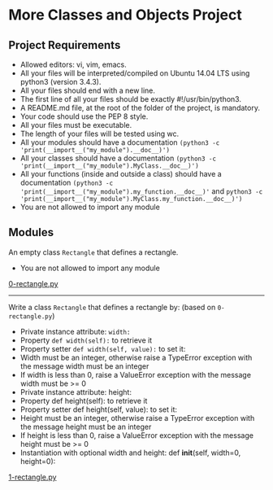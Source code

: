 # More Classes and Objects Project

## Project Requirements
* Allowed editors: vi, vim, emacs.
* All your files will be interpreted/compiled on Ubuntu 14.04 LTS using python3 (version 3.4.3).
* All your files should end with a new line.
* The first line of all your files should be exactly #!/usr/bin/python3.
* A README.md file, at the root of the folder of the project, is mandatory.
* Your code should use the PEP 8 style.
* All your files must be executable.
* The length of your files will be tested using wc.
* All your modules should have a documentation `(python3 -c               'print(__import__("my_module").__doc__)')`
* All your classes should have a documentation `(python3 -c 'print(__import__("my_module").MyClass.__doc__)')`
* All your functions (inside and outside a class) should have a documentation `(python3 -c 'print(__import__("my_module").my_function.__doc__)'` and `python3 -c 'print(__import__("my_module").MyClass.my_function.__doc__)')`
* You are not allowed to import any module

## Modules
An empty class `Rectangle` that defines a rectangle.
* You are not allowed to import any module

[0-rectangle.py](../0x08-python-more_classes/0-rectangle.py)

***
Write a class `Rectangle` that defines a rectangle by: (based on `0-rectangle.py`)

* Private instance attribute: `width:`
* Property `def width(self):` to retrieve it
* Property setter `def width(self, value):` to set it:
* Width must be an integer, otherwise raise a TypeError exception with the message width must be an integer
* If width is less than 0, raise a ValueError exception with the message width must be >= 0
* Private instance attribute: height:
* Property def height(self): to retrieve it
* Property setter def height(self, value): to set it:
* Height must be an integer, otherwise raise a TypeError exception with the message height must be an integer
* If height is less than 0, raise a ValueError exception with the message height must be >= 0
* Instantiation with optional width and height: def __init__(self, width=0, height=0):

[1-rectangle.py](../0x08-python-more_classes/1-rectangle.py)
